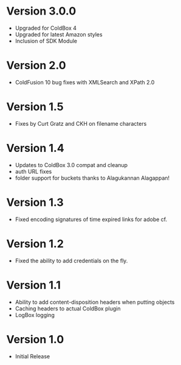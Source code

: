 # Version 3.0.0
* Upgraded for ColdBox 4
* Upgraded for latest Amazon styles
* Inclusion of SDK Module

# Version 2.0
* ColdFusion 10 bug fixes with XMLSearch and XPath 2.0

# Version 1.5
* Fixes by Curt Gratz and CKH on filename characters

# Version 1.4
* Updates to ColdBox 3.0 compat and cleanup
* auth URL fixes
* folder support for buckets thanks to Alagukannan Alagappan!

# Version 1.3 
* Fixed encoding signatures of time expired links for adobe cf.

# Version 1.2
* Fixed the ability to add credentials on the fly.

# Version 1.1
* Ability to add content-disposition headers when putting objects
* Caching headers to actual ColdBox plugin
* LogBox logging
 
# Version 1.0
 * Initial Release
